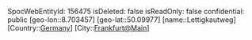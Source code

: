 ﻿---
location: [50.09977,8.703457]
type: Station
tags:
- geo/Station

---
SpocWebEntityId: 156475
isDeleted: false
isReadOnly: false
confidential: public
[geo-lon::8.703457]
[geo-lat::50.09977]
[name::Lettigkautweg]
[Country::[Germany](geo/Continent/Europe/Germany.md)]
[City::[Frankfurt@Main](geo/Continent/Europe/Germany/Hessen/Frankfurt@Main.md)]

